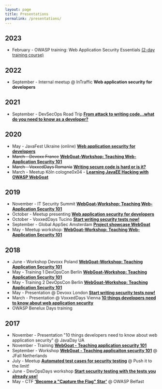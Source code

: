 ```yaml
---
layout: page
title: Presentations
permalink: /presentations/
---
```

## 2023
- February - OWASP training: Web Application Security Essentials [(2-day training course)](https://dublin.globalappsec.org/trainings/)

## 2022

- September - Internal meetup @ InTraffic **Web application security for developers**

## 2021

- September - DevSecOps Road Trip [**From attack to writing code...what do you need to know as a developer?**](https://www.youtube.com/watch?v=WBfF4gD3984) <a class="svg-icon youtube" href="https://www.youtube.com/watch?v=WBfF4gD3984"></a>

## 2020

- May - JavaFest Ukraine (online) [**Web application security for developers**](https://www.youtube.com/watch?v=l5OStMwBE98) <a class="svg-icon youtube" href="https://www.youtube.com/watch?v=l5OStMwBE98"></a>
- ~~March - Devoxx France~~ [**WebGoat-Workshop: Teaching Web-Application Security 101**](https://cfp.devoxx.fr/2020/talk/PCV-1074/Application_security_101_with_WebGoat)
- ~~March - VoxxedDays Romania~~ [**Writing secure code is hard or is it?**](https://romania.voxxeddays.com/2020/02/16/writing-secure-code-is-hard-or-is-it/)
- March - Meetup Köln cologne0x04 - [**Learning JavaEE Hacking with OWASP WebGoat**](https://www.meetup.com/nl-NL/root-cologne/events/268923256/)

## 2019

- November - IT Security Summit [**WebGoat-Workshop: Teaching Web-Application Security 101**](https://it-security-summit.de/speaker/nanne-baars/)
- October - Meetup presenting [**Web application security for developers**](https://www.meetup.com/nl-NL/SoftwareProfs/events/264425300/)
- October - VoxxedDays Tucino [**Start writing security tests now!**](https://www.youtube.com/watch?v=e2k84VbH1_U&list=PLRsbF2sD7JVorYibvQrrG34UQ6YE3PaVP&index=20&t=0s) <a class="svg-icon youtube" href="https://www.youtube.com/watch?v=e2k84VbH1_U&list=PLRsbF2sD7JVorYibvQrrG34UQ6YE3PaVP&index=20&t=0s"></a>
- September - Global AppSec Amsterdam [**Project showcase WebGoat**](https://globalappsecamsterdam2019.sched.com/speaker/nanne.baars)
- May - Meetup workshop: [**WebGoat-Workshop: Teaching Web-Application Security 101**](https://www.meetup.com/nl-NL/Amsterdam-Secure-Software-Development-Meetup/events/260938498/)

## 2018

- June - Workshop Devoxx Poland [**WebGoat-Workshop: Teaching Application Security 101**](http://cfp.2018.devoxx.pl/2018/talk/IEL-7393/WebGoat_-_Teaching_application_security_101.html)
- May - Training 1 DevOpsCon Berlin [**WebGoat-Workshop: Teaching Application Security 101**](https://devopscon.io/security/webgoat-workshop-teaching-application-security-101/)
- May - Training 2 DevOpsCon Berlin [**WebGoat-Workshop: Teaching Application Security 101**](https://devopscon.io/security/webgoat-workshop-teaching-application-security-101-2/)
- May - Presentation @ Devoxx London [**Start writing security tests now!**](https://www.youtube.com/watch?v=zCbeX38bEcs) <a class="svg-icon youtube" href="https://www.youtube.com/watch?v=zCbeX38bEcs"></a>
- March - Presentation @ VoxxedDays Vienna [**10 things developers need to know about web application security**](https://voxxeddaysvienna2018.sched.com/event/DkzN/10-things-developers-need-to-know-about-web-application-security]) <a class="svg-icon youtube" href="https://www.youtube.com/watch?v=DffdcTxYGYA&list=PLRsbF2sD7JVpmxDYH6IOt-uhV2t81a-yY&index=20&t=0s"></a>
- OWASP Benelux Days training 

## 2017 

- November - Presentation "10 things developers need to know about web application security" @ JavaDay UA <a class="svg-icon youtube" href="https://www.youtube.com/watch?v=4kXHvHrBISI"></a>
- November - Training [**WebGoat - Teaching application security 101**](https://www.owasp.org/index.php/OWASP_BeNeLux-Day_2017#WebGoat_-_Teaching_application_security_101_by_Nanne_Baars)
- September - Workshop [**WebGoat - Teaching applicaiton security 101**](https://nljug.org/nieuws/de-beste-sprekers-van-j-fall-2017/?cn-reloaded=1) @ JFall Netherlands
- July - Meetup [**Automated test cases for security testing**](https://www.spilberg.nl/blog/2017/07/push-it-to-the-limit) @ Push it to the limit!
- June - DevOpsDays workshop [**Start security testing with the tests you already use!**](https://devopsdays.org/events/2017-amsterdam/workshop/jeroen-willemsen-nanne-baars/)
- May - CTF [**'Become a "Capture the Flag" Star'**](https://2017.appsec.eu/presos/Developer/Become%20a%20Capture%20the%20Flag%20Star%20-%20Bruce%20Mayhew,%20Nanne%20Baars%20and%20Jason%20White%20-%20OWASP_AppSec-Eu_2017.pdf) @ OWASP Belfast 
